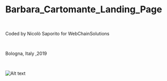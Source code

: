 # Barbara_Cartomante_Landing_Page

 </BR>
 
 Coded by Nicolò Saporito  for WebChainSolutions
 
 </BR>
 
  Bologna, Italy ,2019
  
 </BR>
 
 ![Alt text](https://media.giphy.com/media/fYHn01qjHGlhLgRAtb/giphy.gif)
 
 
 
 </BR>
